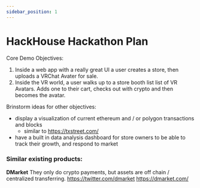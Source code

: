 ```yaml
---
sidebar_position: 1
---
```


# HackHouse Hackathon Plan

Core Demo Objectives:
1. Inside a web app with a really great UI a user creates a store, then uploads a VRChat Avater for sale.
2. Inside the VR world, a user walks up to a store booth list list of VR Avatars. Adds one to their cart, checks out with crypto and then becomes the avatar.

Brinstorm ideas for other objectives:
- display a visualization of current ethereum and / or polygon transactions and blocks
    - similar to https://txstreet.com/
- have a built in data analysis dashboard for store owners to be able to track their growth, and respond to market 

### Similar existing products:

**DMarket**
They only do crypto payments, but assets are off chain / centralized transferring.
https://twitter.com/dmarket
https://dmarket.com/